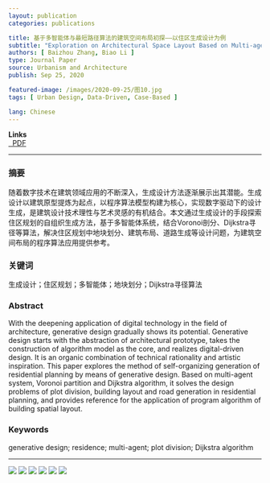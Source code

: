 ```yaml
---
layout: publication
categories: publications

title: 基于多智能体与最短路径算法的建筑空间布局初探——以住区生成设计为例
subtitle: "Exploration on Architectural Space Layout Based on Multi-agent and Dijkstra Algorithm: A Case of the Residence Generative Design"
authors: [ Baizhou Zhang, Biao Li ]
type: Journal Paper
source: Urbanism and Architecture
publish: Sep 25, 2020

featured-image: /images/2020-09-25/图10.jpg
tags: [ Urban Design, Data-Driven, Case-Based ]

lang: Chinese
---
```


**Links**  
<a href="/images/pdfs/基于多智能体与最短路径算法的建筑空间布局初探_以住区生成设计为例_张柏洲.pdf">
<i class="fas fa-file-pdf fa-fw" data-toggle="tooltip" data-placement="bottom" title="PDF Download"></i>&nbsp;
PDF
</a>

---

### 摘要

随着数字技术在建筑领域应用的不断深入，生成设计方法逐渐展示出其潜能。生成设计以建筑原型提炼为起点，以程序算法模型构建为核心，实现数字驱动下的设计生成，是建筑设计技术理性与艺术灵感的有机结合。本文通过生成设计的手段探索住区规划的自组织生成方法，基于多智能体系统，结合Voronoi剖分、Dijkstra寻径等算法，解决住区规划中地块划分、建筑布局、道路生成等设计问题，为建筑空间布局的程序算法应用提供参考。

### 关键词

生成设计；住区规划；多智能体；地块划分；Dijkstra寻径算法

### Abstract

With the deepening application of digital technology in the field of architecture, generative design gradually shows its
potential. Generative design starts with the abstraction of architectural prototype, takes the construction of algorithm
model as the core, and realizes digital-driven design. It is an organic combination of technical rationality and
artistic inspiration. This paper explores the method of self-organizing generation of residential planning by means of
generative design. Based on multi-agent system, Voronoi partition and Dijkstra algorithm, it solves the design problems
of plot division, building layout and road generation in residential planning, and provides reference for the
application of program algorithm of building spatial layout.

### Keywords

generative design; residence; multi-agent; plot division; Dijkstra algorithm

---

![](/images/2020-09-25/图5.jpg)
![](/images/2020-09-25/图6.jpg)
![](/images/2020-09-25/图7.jpg)
![](/images/2020-09-25/图8.jpg)
![](/images/2020-09-25/图9.jpg)
![](/images/2020-09-25/图10.jpg)
